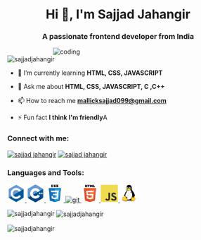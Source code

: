 <h1 align="center">Hi 👋, I'm Sajjad Jahangir</h1>
<h3 align="center">A passionate frontend developer from India</h3>
<img align="right" alt="coding" width="400" src="https://cdn.dribbble.com/users/1162077/screenshots/3848914/programmer.gif"

<p align="left"> <img src="https://komarev.com/ghpvc/?username=sajjadjahangir&label=Profile%20views&color=0e75b6&style=flat" alt="sajjadjahangir" /> </p>

- 🌱 I’m currently learning **HTML, CSS, JAVASCRIPT**

- 💬 Ask me about **HTML, CSS, JAVASCRIPT, C ,C++**

- 📫 How to reach me **mallicksajjad099@gmail.com**

- ⚡ Fun fact **I think I'm friendly**A

<h3 align="left">Connect with me:</h3>
<p align="left">
<a href="[https://fb.com/sajjad jahangir](https://www.facebook.com/profile.php?id=100077444478050&mibextid=ZbWKwL)" target="blank"><img align="center" src="https://raw.githubusercontent.com/rahuldkjain/github-profile-readme-generator/master/src/images/icons/Social/facebook.svg" alt="sajjad jahangir" height="30" width="40" /></a>
<a href="[https://www.instagram.com/sajjad__mallick?igsh=MWhxdm5mbzI5c2tkNg==](https://www.instagram.com/sajjad__mallick?igsh=MWhxdm5mbzI5c2tkNg==)" target="blank"><img align="center" src="https://raw.githubusercontent.com/rahuldkjain/github-profile-readme-generator/master/src/images/icons/Social/instagram.svg" alt="sajjad jahangir" height="30" width="40" /></a>
</p>

<h3 align="left">Languages and Tools:</h3>
<p align="left"> <a href="https://www.cprogramming.com/" target="_blank" rel="noreferrer"> <img src="https://raw.githubusercontent.com/devicons/devicon/master/icons/c/c-original.svg" alt="c" width="40" height="40"/> </a> <a href="https://www.w3schools.com/cpp/" target="_blank" rel="noreferrer"> <img src="https://raw.githubusercontent.com/devicons/devicon/master/icons/cplusplus/cplusplus-original.svg" alt="cplusplus" width="40" height="40"/> </a> <a href="https://www.w3schools.com/css/" target="_blank" rel="noreferrer"> <img src="https://raw.githubusercontent.com/devicons/devicon/master/icons/css3/css3-original-wordmark.svg" alt="css3" width="40" height="40"/> </a> <a href="https://git-scm.com/" target="_blank" rel="noreferrer"> <img src="https://www.vectorlogo.zone/logos/git-scm/git-scm-icon.svg" alt="git" width="40" height="40"/> </a> <a href="https://www.w3.org/html/" target="_blank" rel="noreferrer"> <img src="https://raw.githubusercontent.com/devicons/devicon/master/icons/html5/html5-original-wordmark.svg" alt="html5" width="40" height="40"/> </a> <a href="https://developer.mozilla.org/en-US/docs/Web/JavaScript" target="_blank" rel="noreferrer"> <img src="https://raw.githubusercontent.com/devicons/devicon/master/icons/javascript/javascript-original.svg" alt="javascript" width="40" height="40"/> </a> <a href="https://www.linux.org/" target="_blank" rel="noreferrer"> <img src="https://raw.githubusercontent.com/devicons/devicon/master/icons/linux/linux-original.svg" alt="linux" width="40" height="40"/> </a> </p>

<p><img align="left" src="https://github-readme-stats.vercel.app/api/top-langs?username=sajjadjahangir&show_icons=true&locale=en&layout=compact" alt="sajjadjahangir" /></p>

<p>&nbsp;<img align="center" src="https://github-readme-stats.vercel.app/api?username=sajjadjahangir&show_icons=true&locale=en" alt="sajjadjahangir" /></p>

<p><img align="center" src="https://github-readme-streak-stats.herokuapp.com/?user=sajjadjahangir&" alt="sajjadjahangir" /></p>
